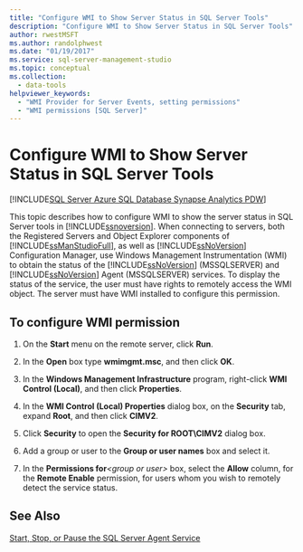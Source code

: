 ```yaml
---
title: "Configure WMI to Show Server Status in SQL Server Tools"
description: "Configure WMI to Show Server Status in SQL Server Tools"
author: rwestMSFT
ms.author: randolphwest
ms.date: "01/19/2017"
ms.service: sql-server-management-studio
ms.topic: conceptual
ms.collection:
  - data-tools
helpviewer_keywords:
  - "WMI Provider for Server Events, setting permissions"
  - "WMI permissions [SQL Server]"
---
```

# Configure WMI to Show Server Status in SQL Server Tools

[!INCLUDE[SQL Server Azure SQL Database Synapse Analytics PDW](includes/applies-to-version/sql-asdb-asdbmi-asa-pdw.md)]

This topic describes how to configure WMI to show the server status in SQL Server tools in [!INCLUDE[ssnoversion](includes/ssnoversion-md.md)]. When connecting to servers, both the Registered Servers and Object Explorer components of [!INCLUDE[ssManStudioFull](includes/ssmanstudiofull-md.md)], as well as [!INCLUDE[ssNoVersion](includes/ssnoversion-md.md)] Configuration Manager, use Windows Management Instrumentation (WMI) to obtain the status of the [!INCLUDE[ssNoVersion](includes/ssnoversion-md.md)] (MSSQLSERVER) and [!INCLUDE[ssNoVersion](includes/ssnoversion-md.md)] Agent (MSSQLSERVER) services. To display the status of the service, the user must have rights to remotely access the WMI object. The server must have WMI installed to configure this permission.  
  
## <a name="SSMSProcedure"></a>To configure WMI permission  
  
1.  On the **Start** menu on the remote server, click **Run**.  
  
2.  In the **Open** box type **wmimgmt.msc**, and then click **OK**.  
  
3.  In the **Windows Management Infrastructure** program, right-click **WMI Control (Local)**, and then click **Properties**.  
  
4.  In the **WMI Control (Local) Properties** dialog box, on the **Security** tab, expand **Root**, and then click **CIMV2**.  
  
5.  Click **Security** to open the **Security for ROOT\CIMV2** dialog box.  
  
6.  Add a group or user to the **Group or user names** box and select it.  
  
7.  In the **Permissions for**_\<group or user\>_ box, select the **Allow** column, for the **Remote Enable** permission, for users whom you wish to remotely detect the service status.  
  
## See Also  
[Start, Stop, or Pause the SQL Server Agent Service](agent/start-stop-or-pause-the-sql-server-agent-service.md)  
  
